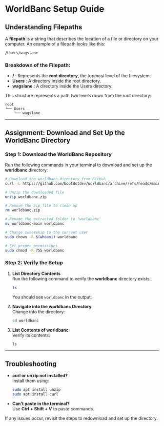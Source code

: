 # WorldBanc Setup Guide

## Understanding Filepaths

A **filepath** is a string that describes the location of a file or directory on your computer. An example of a filepath looks like this:

```
/Users/wagslane
```

### Breakdown of the Filepath:

- **/** : Represents the **root directory**, the topmost level of the filesystem.
- **Users** : A directory inside the root directory.
- **wagslane** : A directory inside the Users directory.

This structure represents a path two levels down from the root directory:

```
root
└── Users
    └── wagslane
```

---

## Assignment: Download and Set Up the WorldBanc Directory

### Step 1: Download the WorldBanc Repository

Run the following commands in your terminal to download and set up the **worldbanc** directory:

```bash
# Download the worldbanc directory from GitHub
curl -L https://github.com/bootdotdev/worldbanc/archive/refs/heads/main.zip -o worldbanc.zip

# Unzip the downloaded file
unzip worldbanc.zip

# Remove the zip file to clean up
rm worldbanc.zip

# Rename the extracted folder to 'worldbanc'
mv worldbanc-main worldbanc

# Change ownership to the current user
sudo chown -R $(whoami) worldbanc

# Set proper permissions
sudo chmod -R 755 worldbanc
```

### Step 2: Verify the Setup

1. **List Directory Contents**  
   Run the following command to verify the **worldbanc** directory exists:

   ```bash
   ls
   ```

   You should see `worldbanc` in the output.

2. **Navigate into the worldbanc Directory**  
   Change into the directory:

   ```bash
   cd worldbanc
   ```

3. **List Contents of worldbanc**  
   Verify its contents:

   ```bash
   ls
   ```

---

## Troubleshooting

- **curl or unzip not installed?**  
  Install them using:

  ```bash
  sudo apt install unzip
  sudo apt install curl
  ```

- **Can't paste in the terminal?**  
  Use **Ctrl + Shift + V** to paste commands.

If any issues occur, revisit the steps to redownload and set up the directory.
